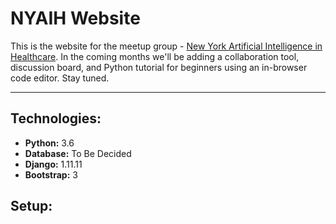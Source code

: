 # NYAIH Website

This is the website for the meetup group - [New York Artificial Intelligence in Healthcare](https://www.meetup.com/NYHAIS/). In the coming months we'll be adding a collaboration tool, discussion board, and Python tutorial for beginners using an in-browser code editor. Stay tuned.

---

## Technologies: ##
* **Python:** 3.6
* **Database:** To Be Decided
* **Django:** 1.11.11
* **Bootstrap:** 3

## Setup: ##
